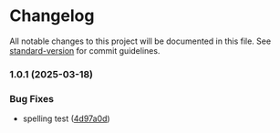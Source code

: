 # Changelog

All notable changes to this project will be documented in this file. See [standard-version](https://github.com/conventional-changelog/standard-version) for commit guidelines.

### 1.0.1 (2025-03-18)


### Bug Fixes

* spelling test ([4d97a0d](https://github.com///commit/4d97a0df00121331b8b24ffdccb86d199f0050c2))
